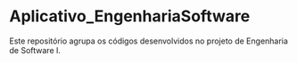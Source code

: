 # Aplicativo_EngenhariaSoftware
Este repositório agrupa os códigos desenvolvidos no projeto de Engenharia de Software I.
